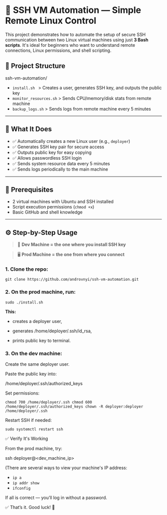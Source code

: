 # 🔐 SSH VM Automation — Simple Remote Linux Control

This project demonstrates how to automate the setup of secure SSH communication between two Linux virtual machines using just **3 Bash scripts**. It's ideal for beginners who want to understand remote connections, Linux permissions, and shell scripting.

## 📁 Project Structure

ssh-vm-automation/

- `install.sh `  >   Creates a user, generates SSH key, and outputs the public key
- `monitor_resources.sh`   >    Sends CPU/memory/disk stats from remote machine
- `backup_logs.sh`    >    Sends logs from remote machine every 5 minutes


---

## 🚀 What It Does

- ✅ Automatically creates a new Linux user (e.g., `deployer`)
- ✅ Generates SSH key pair for secure access
- ✅ Outputs public key for easy copying
- ✅ Allows passwordless SSH login
- ✅ Sends system resource data every 5 minutes
- ✅ Sends logs periodically to the main machine

---

## 🧠 Prerequisites

- 2 virtual machines with Ubuntu and SSH installed
- Script execution permissions (`chmod +x`)
- Basic GitHub and shell knowledge

---

## ⚙️ Step-by-Step Usage

> 🧪 **Dev Machine = the one where you install SSH key**

> 🖥 **Prod Machine = the one from where you connect**

### 1. Clone the repo:

`git clone https://github.com/androvnyi/ssh-vm-automation.git`

### 2. On the prod machine, run:

`sudo ./install.sh`

**This:**

- creates a deployer user,

- generates /home/deployer/.ssh/id_rsa,

- prints public key to terminal.


### 3. On the dev machine:
Create the same deployer user.

Paste the public key into:

/home/deployer/.ssh/authorized_keys


Set permissions:


`chmod 700 /home/deployer/.ssh
chmod 600 /home/deployer/.ssh/authorized_keys
chown -R deployer:deployer /home/deployer/.ssh`


Restart SSH if needed:


`sudo systemctl restart ssh`


✅ Verify It's Working


From the prod machine, try:

ssh deployer@<dev_machine_ip>

(There are several ways to view your machine's IP address:
- `ip a`
- `ip addr show`
- `ifconfig`

If all is correct — you’ll log in without a password.


✅ That’s it. Good luck! 🙂
